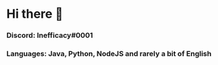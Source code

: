 # Hi there 👋

### Discord: Inefficacy#0001
### Languages: Java, Python, NodeJS and rarely a bit of English
